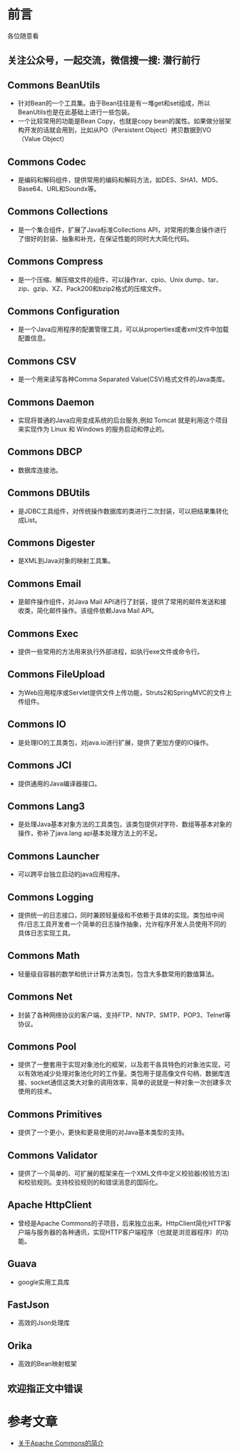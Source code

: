 # 前言
各位随意看

**关注公众号，一起交流，微信搜一搜: 潜行前行**
---

## Commons BeanUtils
-	针对Bean的一个工具集。由于Bean往往是有一堆get和set组成，所以BeanUtils也是在此基础上进行一些包装。
-	一个比较常用的功能是Bean Copy，也就是copy bean的属性。如果做分层架构开发的话就会用到，比如从PO（Persistent Object）拷贝数据到VO（Value Object）
## Commons Codec
-	是编码和解码组件，提供常用的编码和解码方法，如DES、SHA1、MD5、Base64、URL和Soundx等。
## Commons Collections
-	是一个集合组件，扩展了Java标准Collections API，对常用的集合操作进行了很好的封装、抽象和补充，在保证性能的同时大大简化代码。
## Commons Compress
-	是一个压缩、解压缩文件的组件，可以操作rar、cpio、Unix dump、tar、zip、gzip、XZ、Pack200和bzip2格式的压缩文件。
## Commons Configuration
-	是一个Java应用程序的配置管理工具，可以从properties或者xml文件中加载配置信息。
## Commons CSV
-	是一个用来读写各种Comma Separated Value(CSV)格式文件的Java类库。
## Commons Daemon
-	实现将普通的Java应用变成系统的后台服务,例如 Tomcat 就是利用这个项目来实现作为 Linux 和 Windows 的服务启动和停止的。
## Commons DBCP
-	数据库连接池。
## Commons DBUtils
-	是JDBC工具组件，对传统操作数据库的类进行二次封装，可以把结果集转化成List。
## Commons Digester
-	是XML到Java对象的映射工具集。
## Commons Email
-	是邮件操作组件，对Java Mail API进行了封装，提供了常用的邮件发送和接收类，简化邮件操作。该组件依赖Java Mail API。
## Commons Exec
-	提供一些常用的方法用来执行外部进程，如执行exe文件或命令行。
## Commons FileUpload
-	为Web应用程序或Servlet提供文件上传功能，Struts2和SpringMVC的文件上传组件。
## Commons IO
-	是处理IO的工具类包，对java.io进行扩展，提供了更加方便的IO操作。
## Commons JCI
-	提供通用的Java编译器接口。
## Commons Lang3
-	是处理Java基本对象方法的工具类包，该类包提供对字符、数组等基本对象的操作，弥补了java.lang api基本处理方法上的不足。
## Commons Launcher
-	可以跨平台独立启动的java应用程序。
## Commons Logging
-	提供统一的日志接口，同时兼顾轻量级和不依赖于具体的实现。类包给中间件/日志工具开发者一个简单的日志操作抽象，允许程序开发人员使用不同的具体日志实现工具。
## Commons Math
-	轻量级自容器的数学和统计计算方法类包，包含大多数常用的数值算法。
## Commons Net
-	封装了各种网络协议的客户端，支持FTP、NNTP、SMTP、POP3、Telnet等协议。
## Commons Pool
-	提供了一整套用于实现对象池化的框架，以及若干各具特色的对象池实现，可以有效地减少处理对象池化时的工作量。类包用于提高像文件句柄、数据库连接、socket通信这类大对象的调用效率，简单的说就是一种对象一次创建多次使用的技术。
## Commons Primitives
-	提供了一个更小，更快和更易使用的对Java基本类型的支持。
## Commons Validator
-	提供了一个简单的、可扩展的框架来在一个XML文件中定义校验器(校验方法)和校验规则。支持校验规则的和错误消息的国际化。
## Apache HttpClient
-	曾经是Apache Commons的子项目，后来独立出来。HttpClient简化HTTP客户端与服务器的各种通讯，实现HTTP客户端程序（也就是浏览器程序）的功能。
## Guava
-	google实用工具库
## FastJson
-	高效的Json处理库
## Orika
-	高效的Bean映射框架


欢迎指正文中错误
---
#  参考文章
-	[关于Apache Commons的简介](https://www.cnblogs.com/zhuchaoli/p/10317303.html)
